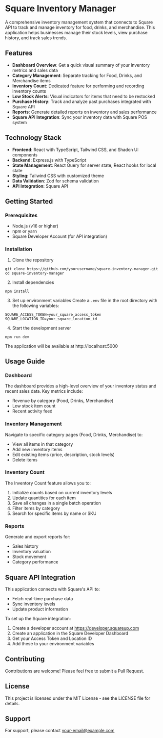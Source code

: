 # Square Inventory Manager

A comprehensive inventory management system that connects to Square API to track and manage inventory for food, drinks, and merchandise. This application helps businesses manage their stock levels, view purchase history, and track sales trends.

## Features

- **Dashboard Overview**: Get a quick visual summary of your inventory metrics and sales data
- **Category Management**: Separate tracking for Food, Drinks, and Merchandise items
- **Inventory Count**: Dedicated feature for performing and recording inventory counts
- **Low Stock Alerts**: Visual indicators for items that need to be restocked
- **Purchase History**: Track and analyze past purchases integrated with Square API
- **Reports**: Generate detailed reports on inventory and sales performance
- **Square API Integration**: Sync your inventory data with Square POS system

## Technology Stack

- **Frontend**: React with TypeScript, Tailwind CSS, and Shadcn UI components
- **Backend**: Express.js with TypeScript
- **State Management**: React Query for server state, React hooks for local state
- **Styling**: Tailwind CSS with customized theme
- **Data Validation**: Zod for schema validation
- **API Integration**: Square API

## Getting Started

### Prerequisites

- Node.js (v16 or higher)
- npm or yarn
- Square Developer Account (for API integration)

### Installation

1. Clone the repository
```
git clone https://github.com/yourusername/square-inventory-manager.git
cd square-inventory-manager
```

2. Install dependencies
```
npm install
```

3. Set up environment variables
Create a `.env` file in the root directory with the following variables:
```
SQUARE_ACCESS_TOKEN=your_square_access_token
SQUARE_LOCATION_ID=your_square_location_id
```

4. Start the development server
```
npm run dev
```

The application will be available at http://localhost:5000

## Usage Guide

### Dashboard

The dashboard provides a high-level overview of your inventory status and recent sales data. Key metrics include:
- Revenue by category (Food, Drinks, Merchandise)
- Low stock item count
- Recent activity feed

### Inventory Management

Navigate to specific category pages (Food, Drinks, Merchandise) to:
- View all items in that category
- Add new inventory items
- Edit existing items (price, description, stock levels)
- Delete items

### Inventory Count

The Inventory Count feature allows you to:
1. Initialize counts based on current inventory levels
2. Update quantities for each item
3. Save all changes in a single batch operation
4. Filter items by category
5. Search for specific items by name or SKU

### Reports

Generate and export reports for:
- Sales history
- Inventory valuation
- Stock movement
- Category performance

## Square API Integration

This application connects with Square's API to:
- Fetch real-time purchase data
- Sync inventory levels
- Update product information

To set up the Square integration:
1. Create a developer account at https://developer.squareup.com
2. Create an application in the Square Developer Dashboard
3. Get your Access Token and Location ID
4. Add these to your environment variables

## Contributing

Contributions are welcome! Please feel free to submit a Pull Request.

## License

This project is licensed under the MIT License - see the LICENSE file for details.

## Support

For support, please contact [your-email@example.com](mailto:your-email@example.com)